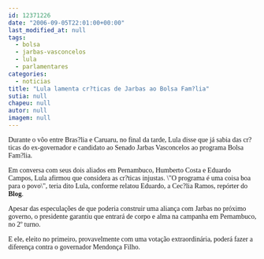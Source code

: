 ```yaml
---
id: 12371226
date: "2006-09-05T22:01:00+00:00"
last_modified_at: null
tags:
  - bolsa
  - jarbas-vasconcelos
  - lula
  - parlamentares
categories:
  - noticias
title: "Lula lamenta cr?ticas de Jarbas ao Bolsa Fam?lia"
sutia: null
chapeu: null
autor: null
imagem: null
---
```

<p><P><FONT face=Verdana>Durante o vôo entre Bras?lia e Caruaru, no final da tarde,&nbsp;Lula disse que já sabia das cr?ticas do ex-governador e candidato ao Senado Jarbas Vasconcelos ao programa Bolsa Fam?lia.</FONT></P></p>
<p><P><FONT face=Verdana>Em conversa com seus dois aliados em Pernambuco, Humberto Costa e Eduardo Campos, Lula afirmou que considera as cr?ticas injustas. \"O programa é uma coisa boa para o povo\", teria dito Lula, conforme relatou Eduardo, a Cec?lia Ramos, repórter do <STRONG>Blog</STRONG>. </FONT></P></p>
<p><P><FONT face=Verdana>Apesar das especulações de que poderia construir uma aliança com Jarbas no próximo governo, o presidente garantiu que entrará de corpo e alma na campanha em Pernambuco, no 2º turno.</FONT></P></p>
<p><P><FONT face=Verdana>E ele, eleito no primeiro, provavelmente com uma votação extraordinária, poderá fazer a diferença contra o governador Mendonça Filho.</FONT></P> </p>
